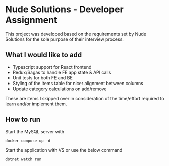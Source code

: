 # Nude Solutions - Developer Assignment

This project was developed based on the requirements set by Nude Solutions for
the sole purpose of their interview process.

## What I would like to add
* Typescript support for React frontend
* Redux/Sagas to handle FE app state & API calls
* Unit tests for both FE and BE
* Styling of the items table for nicer alignment between columns
* Update category calculations on add/remove

These are items I skipped over in consideration of the time/effort required to
learn and/or implement them.

## How to run
Start the MySQL server with
```
docker compose up -d
```
Start the application with VS or use the below command
```
dotnet watch run
```
